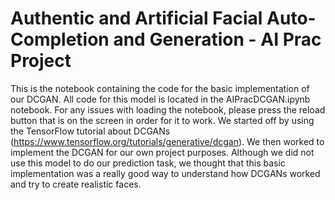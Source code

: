 # Authentic and Artificial Facial Auto-Completion and Generation - AI Prac Project

This is the notebook containing the code for the basic implementation of our DCGAN. All code for this model is located in the AIPracDCGAN.ipynb notebook. For any issues with loading the notebook, please press the reload button that is on the screen in order for it to work. We started off by using the TensorFlow tutorial about DCGANs (https://www.tensorflow.org/tutorials/generative/dcgan). We then worked to implement the DCGAN for our own project purposes. Although we did not use this model to do our prediction task, we thought that this basic implementation was a really good way to understand how DCGANs worked and try to create realistic faces. 
